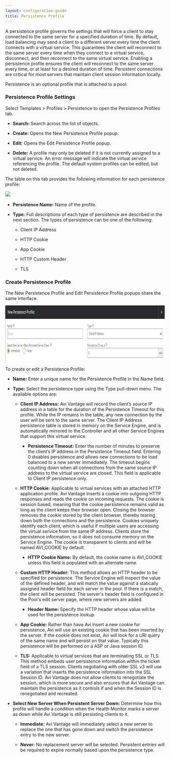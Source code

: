 ```yaml
---
layout: configuration-guide
title: Persistence Profile
---
```


A persistence profile governs the settings that will force a client to stay connected to the same server for a specified duration of time. By default, load balancing may send a client to a different server every time the client connects with a virtual service. This guarantees the client will reconnect to the same server every time when they connect to a virtual service, disconnect, and then reconnect to the same virtual service. Enabling a persistence profile ensures the client will reconnect to the same server every time, or at least for a desired duration of time. Persistent connections are critical for most servers that maintain client session information locally.

Persistence is an optional profile that is attached to a pool.

### Persistence Profile Settings

Select Templates > Profiles > Persistence to open the Persistence Profiles tab.

*   **Search:** Search across the list of objects.

*   **Create:** Opens the New Persistence Profile popup.

*   **Edit:** Opens the Edit Persistence Profile popup.

*   **Delete:** A profile may only be deleted if it is not currently assigned to a virtual service. An error message will indicate the virtual service referencing the profile. The default system profiles can be edited, but not deleted.

The table on this tab provides the following information for each persistence profile:

![][1]

*   **Persistence Name:** Name of the profile.

*   **Type:** Full descriptions of each type of persistence are described in the next section. The types of persistence can be one of the following:
    
    *   Client IP Address
    
    *   HTTP Cookie
    
    *   App Cookie
    
    *   HTTP Custom Header
    
    *   TLS

### Create Persistence Profile

The New Persistence Profile and Edit Persistence Profile popups share the same interface.

<a href="img/template_profiles_persist_create-edit-1.jpg" rel="attachment wp-att-4804"><img src="img/template_profiles_persist_create-edit-1.jpg" alt="template_profiles_persist_create-edit" width="1012" height="175" class="alignnone size-full wp-image-4804" /></a>

To create or edit a Persistence Profile:

*   **Name:** Enter a unique name for the Persistence Profile in the Name field.

*   **Type:** Select the persistence type using the Type pull-down menu. The available options are:
    
    *   **Client IP Address:** Avi Vantage will record the client’s source IP address in a table for the duration of the Persistence Timeout for this profile. While the IP remains in the table, any new connection by the user will be sent to the same server. The Client IP Address persistence table is stored in memory on the Service Engine, and is automatically mirrored to the Controller and all other Service Engines that support this virtual service.
        
        *   **Persistence Timeout:** Enter the number of minutes to preserve the client’s IP address in the Persistence Timeout field. Entering 0 disables persistence and allows new connections to be load balanced to a new server immediately. The timeout begins counting down when all connections from the same source IP address to the virtual service are closed. This field is applicable to Client IP persistence only.
    
    *   **HTTP Cookie:** Applicable to virtual services with an attached HTTP application profile. Avi Vantage inserts a cookie into outgoing HTTP responses and reads the cookie on incoming requests. The cookie is session based, meaning that the cookie persistence remains valid as long as the client keeps their browser open. Closing the browser removes the cookie stored by the client browser, thereby tearing down both the connections and the persistence. Cookies uniquely identify each client, which is useful if multiple users are accessing the virtual service from the same IP address. Clients store the persistence information, so it does not consume memory on the Service Engine. The cookie is transparent to clients and will be named AVI_COOKIE by default.
        
        *   **HTTP Cookie Name:** By default, the cookie name is AVI_COOKIE unless this field is populated with an alternate name.
    
    *   **Custom HTTP Header:** This method allows an HTTP header to be specified for persistence. The Service Engine will inspect the value of the defined header, and will match the value against a statically assigned header field for each server in the pool. If there is a match, the client will be persisted. The server's header field is configured in the Pool's edit server page, where new servers are added.
        
        *   **Header Name:** Specify the HTTP header whose value will be used for the persistence lookup.
    
    *   **App Cookie:** Rather than have Avi insert a new cookie for persistence, Avi will use an existing cookie that has been inserted by the server. If the cookie does not exist, Avi will look for a URI query of the same name and will persist on that value. Typically this persistence will be performed on a ASP or Java session ID.
    
    *   **TLS:** Applicable to virtual services that are terminating SSL or TLS. This method embeds user persistence information within the ticket field of a TLS session. Clients negotiating with older SSL v3 will use a variation that inserts the persistence information into the SSL Session ID. Avi Vantage does not allow clients to renegotiate the session, which is more secure and also ensures that Avi Vantage can maintain the persistence as it controls if and when the Session ID is renegotiated and recreated.

*   **Select New Server When Persistent Server Down:** Determine how this profile will handle a condition when the Health Monitor marks a server as down while Avi Vantage is still persisting clients to it.
    
    *   **Immediate:** Avi Vantage will immediately select a new server to replace the one that has gone down and switch the persistence entry to the new server.
    
    *   **Never:** No replacement server will be selected. Persistent entries will be required to expire normally based upon the persistence type.

 [1]: img/template_profiles_persist_tab.jpg
